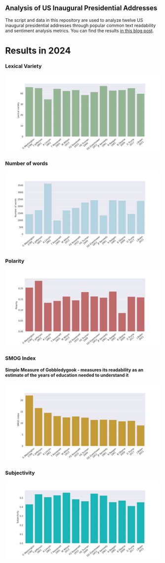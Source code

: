## Analysis of US Inaugural Presidential Addresses
The script and data in this repository are used to analyze
twelve US inaugural presidential addresses through popular
common text readability and sentiment analysis metrics.
You can find the results
[in this blog post](http://www.spinellis.gr/blog/20170120/).

# Results in 2024

### Lexical Variety
![Lexical Variety](Lexical_variety.png)
### Number of words
![Number of words](Number_of_words.png)
### Polarity
![Polarity](Polarity.png)
### SMOG Index 
#### Simple Measure of Gobbledygook -  measures its readability as an estimate of the years of education needed to understand it
![SMOG Index](SMOG_index.png)
### Subjectivity
![Subjectivity](Subjectivity.png)
